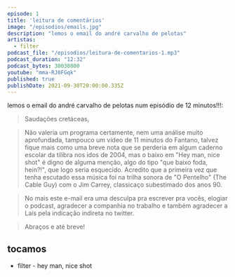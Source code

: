 ```yaml
---
episode: 1
title: 'leitura de comentários'
image: "/episodios/emails.jpg"
description: "lemos o email do andré carvalho de pelotas"
artistas:
  - filter
podcast_file: "/episodios/leitura-de-comentarios-1.mp3"
podcast_duration: "12:32"
podcast_bytes: 30030800
youtube: "mma-RJ0FGqk"
published: true
publishDate: 2021-09-30T20:00:00.335Z
---
```


lemos o email do andré carvalho de pelotas num episódio de 12 minutos!!!:

> Saudações cretáceas,

> Não valeria um programa certamente, nem uma análise muito aprofundada,
> tampouco um vídeo de 11 minutos do Fantano, talvez fique mais como uma
> breve nota que se perderia em algum caderno escolar da tilibra nos idos
> de 2004, mas o baixo em "Hey man, nice shot" é digno de alguma menção,
> algo do tipo "que baixo foda, hein?!", que logo seria esquecido.
> Acredito que a primeira vez que tenha escutado essa música foi na trilha
> sonora de "O Pentelho" (The Cable Guy) com o Jim Carrey, classicaço
> subestimado dos anos 90.

> No mais este e-mail era uma desculpa pra escrever pra vocês, elogiar o
> podcast, agradecer a companhia no trabalho e também agradecer a Laís
> pela indicação indireta no twitter.

> Abraços e até breve!


## tocamos
* filter - hey man, nice shot

